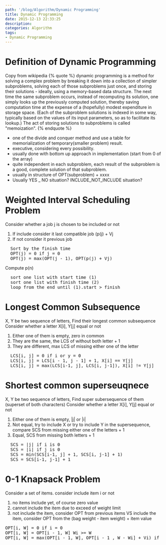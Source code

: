 ```yaml
---
path: '/blog/Algorithm/Dynamic Programming'
title: Dynamic Programming
date: 2015-12-13 22:33:25
description:
categories: Algorithm
tags:
- Dynamic Programming
---
```


# Definition of Dynamic Programming
Copy from wikipedia
{% quote %}
dynamic programming is a method for solving a complex problem by breaking it down into a collection of simpler subproblems, solving each of those subproblems just once, and storing their solutions - ideally, using a memory-based data structure. The next time the same subproblem occurs, instead of recomputing its solution, one simply looks up the previously computed solution, thereby saving computation time at the expense of a (hopefully) modest expenditure in storage space. (Each of the subproblem solutions is indexed in some way, typically based on the values of its input parameters, so as to facilitate its lookup.) The act of storing solutions to subproblems is called "memoization".
{% endquote %}

- one of the divide and conquer method and use a table for memorialization of temporary(smaller problem) result.
- executive, considering every possibility.
- usually done with bottom up approach in implementation (start from 0 of the array)
- quite independent in each subproblem, each result of the subproblem is a good, complete solution of that subproblem.
- usually in structure of OPT(subproblem) + xxxx
- Usually YES _ NO situation? INCLUDE_NOT_INCLUDE situation?

# Weighted Interval Scheduling Problem
Consider whether a job j is chosen to be included or not
1. If include consider it last compatible job (p(j) + Vj
2. If not consider it previous job

<pre class="sample">
  Sort by the finish time
  OPT(j) = 0 if j = 0
  OPT(j) = max(OPT(j - 1), OPT(p(j) + Vj)
</pre>

Compute p(n)
<pre class="sample">
  sort one list with start time (1)
  sort one list with finish time (2)
  loop from the end until (1).start > finish
</pre>

# Longest Common Subsequence
X, Y be two sequence of letters, Find their longest common subsequence
Consider whether a letter X[i], Y[j] equal or not
1. Either one of them is empty, zero in common
2. They are the same, the LCS of without both letter + 1
3. They are different, max LCS of missing either one of the letter

<pre class="sample">
  LCS[i, j] = 0 if i or y = 0
  LCS[i, j] = LCS[i - 1, j - 1] + 1, X[i] == Y[j]
  LCS[i, j] = max(LCS[i-1, j], LCS[i, j-1]), X[i] != Y[j]
</pre>

# Shortest common superseuqnece
X, Y be two sequence of letters, Find super subersequence of them (superset of both characters)
Consider whether a letter X[i], Y[j] equal or not
1. Either one of them is empty, |j| or |i|
1. Not equal, try to include X or try to include Y in the supersequence, compare SCS from missing either one of the letters + 1
2. Equal, SCS from missing both letters + 1
<pre class="sample">
  SCS = |j| if i is 0
  SCS = |i| if j is 0
  SCS = min(SCS[i-1, j] + 1, SCS[i, j-1] + 1)
  SCS = SCS[i-1, j-1] + 1
</pre>

# 0-1 Knapsack Problem
Consider a set of items. consider include item i or not
1. no items include yet, of course zero value
2. cannot include the item due to exceed of weight limit 
3. not include the item, consider OPT from previous items
   VS 
   include the item, consider OPT from the (bag weight - item weight) + item value

<pre class="sample">
OPT[i, W] = 0 if i = 0
OPT[i, W] = OPT[i - 1, W] Wi >= W
OPT[i, W] = max(OPT[i - 1, W], OPT[i - 1 , W - Wi] + Vi) if W >= Wi
</pre>